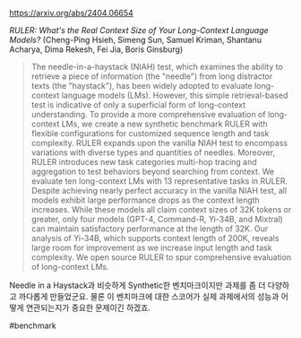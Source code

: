 https://arxiv.org/abs/2404.06654

*RULER: What's the Real Context Size of Your Long-Context Language Models?* (Cheng-Ping Hsieh, Simeng Sun, Samuel Kriman, Shantanu Acharya, Dima Rekesh, Fei Jia, Boris Ginsburg)

> The needle-in-a-haystack (NIAH) test, which examines the ability to retrieve a piece of information (the "needle") from long distractor texts (the "haystack"), has been widely adopted to evaluate long-context language models (LMs). However, this simple retrieval-based test is indicative of only a superficial form of long-context understanding. To provide a more comprehensive evaluation of long-context LMs, we create a new synthetic benchmark RULER with flexible configurations for customized sequence length and task complexity. RULER expands upon the vanilla NIAH test to encompass variations with diverse types and quantities of needles. Moreover, RULER introduces new task categories multi-hop tracing and aggregation to test behaviors beyond searching from context. We evaluate ten long-context LMs with 13 representative tasks in RULER. Despite achieving nearly perfect accuracy in the vanilla NIAH test, all models exhibit large performance drops as the context length increases. While these models all claim context sizes of 32K tokens or greater, only four models (GPT-4, Command-R, Yi-34B, and Mixtral) can maintain satisfactory performance at the length of 32K. Our analysis of Yi-34B, which supports context length of 200K, reveals large room for improvement as we increase input length and task complexity. We open source RULER to spur comprehensive evaluation of long-context LMs.

Needle in a Haystack과 비슷하게 Synthetic한 벤치마크이지만 과제를 좀 더 다양하고 까다롭게 만들었군요. 물론 이 벤치마크에 대한 스코어가 실제 과제에서의 성능과 어떻게 연관되는지가 중요한 문제이긴 하겠죠.

#benchmark 
